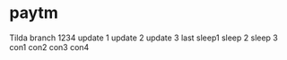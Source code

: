 # paytm

Tilda branch 1234
update 1
update 2
update 3
last
sleep1
sleep 2
sleep 3
con1
con2
con3
con4
